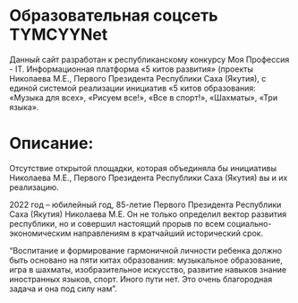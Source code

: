 # Образовательная соцсеть TYMCYYNet
Данный сайт разработан к республиканскому конкурсу Моя Профессия - IT. Информационная платформа «5 китов развития» (проекты Николаева М.Е., Первого Президента Республики Саха (Якутия), с единой системой реализации инициатив «5 китов образования: «Музыка для всех», «Рисуем все!», «Все в спорт!», «Шахматы», «Три языка».

# Описание:
Отсутствие открытой площадки, которая объединяла бы инициативы Николаева М.Е., Первого Президента Республики Саха (Якутия) вы и их реализацию.

2022 год – юбилейный год, 85-летие Первого Президента Республики Саха (Якутия) Николаева М.Е. Он не только определил вектор развития республики, но и совершил настоящий прорыв по всем социально-экономическим направлениям в кратчайший исторический срок.

“Воспитание и формирование гармоничной личности ребенка должно быть основано на пяти китах образования: музыкальное образование, игра в шахматы, изобразительное искусство, развитие навыков знание иностранных языков, спорт. Иного пути нет. Это очень благородная задача и она под силу нам”.
